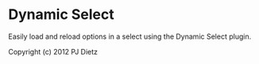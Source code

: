 Dynamic Select
==============

Easily load and reload options in a select using the Dynamic Select plugin.

Copyright (c) 2012 PJ Dietz
